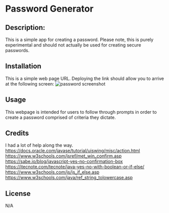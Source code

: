 # Password Generator

## Description: 

This is a simple app for creating a password. Please note, this is purely experimental and should not actually be used for creating secure passwords. 


## Installation

This is a simple web page URL. Deploying the link should allow you to arrive at the following screen: 
![password screenshot](https://user-images.githubusercontent.com/128933116/236705681-6dfbbc3d-42cd-4778-bf87-35ef0c48704b.png)


## Usage

This webpage is intended for users to follow through prompts in order to create a password comprised of criteria they dictate. 



## Credits
I had a lot of help along the way. 
https://docs.oracle.com/javase/tutorial/uiswing/misc/action.html
https://www.w3schools.com/jsref/met_win_confirm.asp
https://sabe.io/blog/javascript-yes-no-confirmation-box
https://itecnote.com/tecnote/java-yes-no-with-boolean-or-if-else/
https://www.w3schools.com/js/js_if_else.asp
https://www.w3schools.com/java/ref_string_tolowercase.asp





## License

N/A


